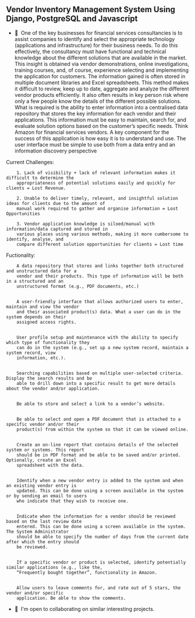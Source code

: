 
Vendor Inventory Management System Using Django, PostgreSQL and Javascript
-------------------------

*   🧠  One of the key businesses for financial services consultancies is to assist companies to identify and
        select the appropriate technology (applications and infrastructure) for their business needs. To do this
        effectively, the consultancy must have functional and technical knowledge about the different solutions
        that are available in the market. This insight is obtained via vendor demonstrations, online
        investigations, training courses, and, of course, experience selecting and implementing the application
        for customers. The information gained is often stored in multiple document libraries and Excel
        spreadsheets. This method makes it difficult to review, keep up to date, aggregate and analyze the
        different vendor products efficiently. It also often results in key person risk where only a few people
        know the details of the different possible solutions.
        What is required is the ability to enter information into a centralised data repository that stores the key
        information for each vendor and their applications. This information must be easy to maintain, search
        for, and evaluate solution options based on the customer’s specific needs. Think Amazon for financial
        services vendors.
        A key component for the success of this application is how easy it is to understand and use. The user
        interface must be simple to use both from a data entry and an information discovery perspective


  Current Challenges:

    
        1. Lack of visibility + lack of relevant information makes it difficult to determine the
        appropriateness of potential solutions easily and quickly for clients = Lost Revenue.

        2. Unable to deliver timely, relevant, and insightful solution ideas for clients due to the amount of
        manual work required to gather and organise information = Lost Opportunities

        3. Vendor application knowledge is siloed/manual with information/data captured and stored in
        various places using various methods, making it more cumbersome to identify, analyse, and
        compare different solution opportunities for clients = Lost time

Fuctionality:

        A data repository that stores and links together both structured and unstructured data for a
        vendor and their products. This type of information will be both in a structured and an
        unstructured format (e.g., PDF documents, etc.)

        
        A user-friendly interface that allows authorized users to enter, maintain and view the vendor
        and their associated product(s) data. What a user can do in the system depends on their
        assigned access rights.

        
        User profile setup and maintenance with the ability to specify which type of functionality they
        can do in the system (e.g., set up a new system record, maintain a system record, view
        information, etc.).

        
        Searching capabilities based on multiple user-selected criteria. Display the search results and be
        able to drill down into a specific result to get more details about the vendor and/or application.
        
        
        Be able to store and select a link to a vendor’s website.
        
        
        Be able to select and open a PDF document that is attached to a specific vendor and/or their
        product(s) from within the system so that it can be viewed online.
        
        
        Create an on-line report that contains details of the selected system or systems. This report
        should be in PDF format and be able to be saved and/or printed. Optionally, create an Excel
        spreadsheet with the data.
        
        
        Identify when a new vendor entry is added to the system and when an existing vendor entry is
        updated. This can be done using a screen available in the system or by sending an email to users
        who indicate that they wish to receive one.
        
        
        Indicate when the information for a vendor should be reviewed based on the last review date
        entered. This can be done using a screen available in the system. The System Administrator
        should be able to specify the number of days from the current date after which the entry should
        be reviewed.
        
        
        If a specific vendor or product is selected, identify potentially similar applications (e.g., like the,
        “Frequently bought together”, functionality in Amazon.
        
        
        Allow users to leave comments for, and rate out of 5 stars, the vendor and/or specific
        application. Be able to show the comments.


    
*   🤝  I'm open to collaborating on similar interesting projects.

